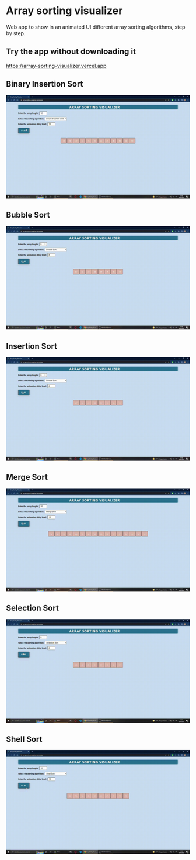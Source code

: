 # Array sorting visualizer

Web app to show in an animated UI different array sorting algorithms, step by step.

## Try the app without downloading it

https://array-sorting-visualizer.vercel.app

## Binary Insertion Sort

![](videos/BinaryInsertionSort.gif)

## Bubble Sort

![](videos/BubbleSort.gif)

## Insertion Sort

![](videos/BubbleSort.gif)

## Merge Sort

![](videos/MergeSort.gif)

## Selection Sort

![](videos/SelectionSort.gif)

## Shell Sort

![](videos/ShellSort.gif)
